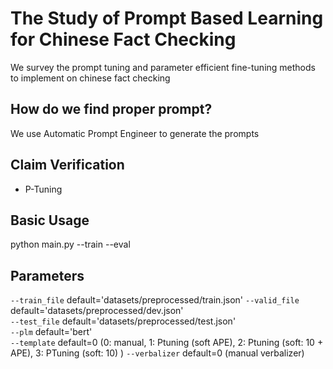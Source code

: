 # The Study of Prompt Based Learning for Chinese Fact Checking
We survey the prompt tuning and parameter efficient fine-tuning methods to implement on chinese fact checking
## How do we find proper prompt?
We use Automatic Prompt Engineer to generate the prompts
## Claim Verification  
* P-Tuning   
## Basic Usage
python main.py --train --eval  

## Parameters
`--train_file` default='datasets/preprocessed/train.json'
`--valid_file` default='datasets/preprocessed/dev.json'  
`--test_file` default='datasets/preprocessed/test.json'  
`--plm` default='bert'  
`--template` default=0 (0: manual, 1: Ptuning (soft APE), 2: Ptuning (soft: 10 + APE), 3: PTuning (soft: 10) )
`--verbalizer` default=0 (manual verbalizer)

